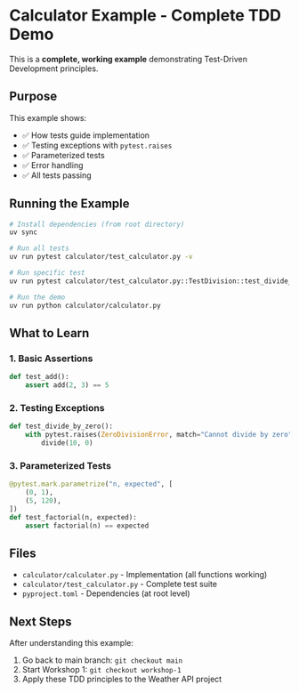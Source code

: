 # Calculator Example - Complete TDD Demo

This is a **complete, working example** demonstrating Test-Driven Development principles.

## Purpose

This example shows:
- ✅ How tests guide implementation
- ✅ Testing exceptions with `pytest.raises`
- ✅ Parameterized tests
- ✅ Error handling
- ✅ All tests passing

## Running the Example

```bash
# Install dependencies (from root directory)
uv sync

# Run all tests
uv run pytest calculator/test_calculator.py -v

# Run specific test
uv run pytest calculator/test_calculator.py::TestDivision::test_divide_by_zero -v

# Run the demo
uv run python calculator/calculator.py
```

## What to Learn

### 1. Basic Assertions
```python
def test_add():
    assert add(2, 3) == 5
```

### 2. Testing Exceptions
```python
def test_divide_by_zero():
    with pytest.raises(ZeroDivisionError, match="Cannot divide by zero"):
        divide(10, 0)
```

### 3. Parameterized Tests
```python
@pytest.mark.parametrize("n, expected", [
    (0, 1),
    (5, 120),
])
def test_factorial(n, expected):
    assert factorial(n) == expected
```

## Files

- `calculator/calculator.py` - Implementation (all functions working)
- `calculator/test_calculator.py` - Complete test suite
- `pyproject.toml` - Dependencies (at root level)

## Next Steps

After understanding this example:
1. Go back to main branch: `git checkout main`
2. Start Workshop 1: `git checkout workshop-1`
3. Apply these TDD principles to the Weather API project